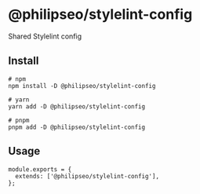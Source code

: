 # @philipseo/stylelint-config

Shared Stylelint config

## Install

```
# npm
npm install -D @philipseo/stylelint-config

# yarn
yarn add -D @philipseo/stylelint-config

# pnpm
pnpm add -D @philipseo/stylelint-config
```

## Usage

```
module.exports = {
  extends: ['@philipseo/stylelint-config'],
};

```
